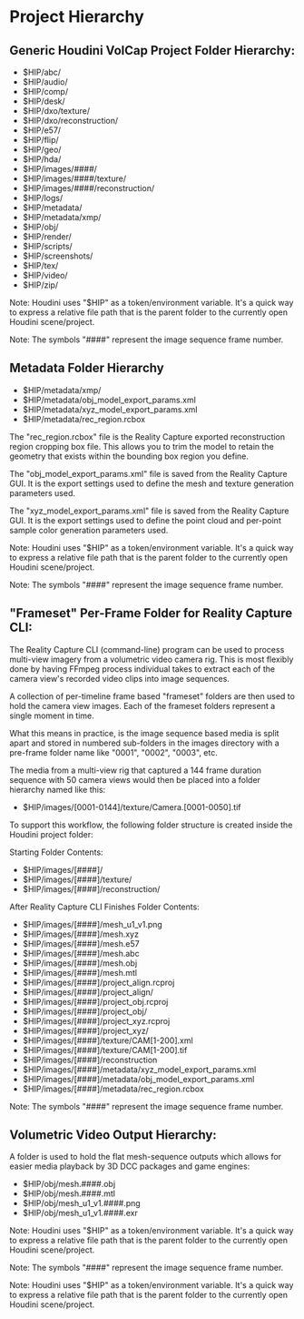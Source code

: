 # Project Hierarchy

## Generic Houdini VolCap Project Folder Hierarchy:

* $HIP/abc/  
* $HIP/audio/  
* $HIP/comp/  
* $HIP/desk/  
* $HIP/dxo/texture/  
* $HIP/dxo/reconstruction/  
* $HIP/e57/  
* $HIP/flip/  
* $HIP/geo/  
* $HIP/hda/  
* $HIP/images/\#\#\#\#/  
* $HIP/images/\#\#\#\#/texture/  
* $HIP/images/\#\#\#\#/reconstruction/  
* $HIP/logs/  
* $HIP/metadata/  
* $HIP/metadata/xmp/  
* $HIP/obj/  
* $HIP/render/  
* $HIP/scripts/  
* $HIP/screenshots/  
* $HIP/tex/  
* $HIP/video/  
* $HIP/zip/


Note: Houdini uses "$HIP" as a token/environment variable. It's a quick way to express a relative file path that is the parent folder to the currently open Houdini scene/project.

Note: The symbols "\#\#\#\#" represent the image sequence frame number.

## Metadata Folder Hierarchy

* $HIP/metadata/xmp/  
* $HIP/metadata/obj\_model\_export\_params.xml  
* $HIP/metadata/xyz\_model\_export\_params.xml  
* $HIP/metadata/rec\_region.rcbox

The "rec\_region.rcbox" file is the Reality Capture exported reconstruction region cropping box file. This allows you to trim the model to retain the geometry that exists within the bounding box region you define.

The "obj\_model\_export\_params.xml" file is saved from the Reality Capture GUI. It is the export settings used to define the mesh and texture generation parameters used.

The "xyz\_model\_export\_params.xml" file is saved from the Reality Capture GUI. It is the export settings used to define the point cloud and per-point sample color generation parameters used.

Note: Houdini uses "$HIP" as a token/environment variable. It's a quick way to express a relative file path that is the parent folder to the currently open Houdini scene/project.

Note: The symbols "\#\#\#\#" represent the image sequence frame number.

## "Frameset" Per-Frame Folder for Reality Capture CLI:

The Reality Capture CLI (command-line) program can be used to process multi-view imagery from a volumetric video camera rig. This is most flexibly done by having FFmpeg process individual takes to extract each of the camera view's recorded video clips into image sequences.

A collection of per-timeline frame based "frameset" folders are then used to hold the camera view images. Each of the frameset folders represent a single moment in time. 

What this means in practice, is the image sequence based media is split apart and stored in numbered sub-folders in the images directory with a pre-frame folder name like "0001", "0002", "0003", etc.

The media from a multi-view rig that captured a 144 frame duration sequence with 50 camera views would then be placed into a folder hierarchy named like this:

* $HIP/images/\[0001-0144\]/texture/Camera.\[0001-0050\].tif

To support this workflow, the following folder structure is created inside the Houdini project folder:

Starting Folder Contents:

* $HIP/images/\[\#\#\#\#\]/  
* $HIP/images/\[\#\#\#\#\]/texture/  
* $HIP/images/\[\#\#\#\#\]/reconstruction/

After Reality Capture CLI Finishes Folder Contents:

* $HIP/images/\[\#\#\#\#\]/mesh\_u1\_v1.png  
* $HIP/images/\[\#\#\#\#\]/mesh.xyz  
* $HIP/images/\[\#\#\#\#\]/mesh.e57  
* $HIP/images/\[\#\#\#\#\]/mesh.abc  
* $HIP/images/\[\#\#\#\#\]/mesh.obj  
* $HIP/images/\[\#\#\#\#\]/mesh.mtl  
* $HIP/images/\[\#\#\#\#\]/project\_align.rcproj  
* $HIP/images/\[\#\#\#\#\]/project\_align/  
* $HIP/images/\[\#\#\#\#\]/project\_obj.rcproj  
* $HIP/images/\[\#\#\#\#\]/project\_obj/  
* $HIP/images/\[\#\#\#\#\]/project\_xyz.rcproj  
* $HIP/images/\[\#\#\#\#\]/project\_xyz/  
* $HIP/images/\[\#\#\#\#\]/texture/CAM\[1-200\].xml  
* $HIP/images/\[\#\#\#\#\]/texture/CAM\[1-200\].tif  
* $HIP/images/\[\#\#\#\#\]/reconstruction  
* $HIP/images/\[\#\#\#\#\]/metadata/xyz\_model\_export\_params.xml  
* $HIP/images/\[\#\#\#\#\]/metadata/obj\_model\_export\_params.xml  
* $HIP/images/\[\#\#\#\#\]/metadata/rec\_region.rcbox

Note: The symbols "\#\#\#\#" represent the image sequence frame number.

## Volumetric Video Output Hierarchy:

A folder is used to hold the flat mesh-sequence outputs which allows for easier media playback by 3D DCC packages and game engines:

* $HIP/obj/mesh.\#\#\#\#.obj  
* $HIP/obj/mesh.\#\#\#\#.mtl  
* $HIP/obj/mesh\_u1\_v1.\#\#\#\#.png  
* $HIP/obj/mesh\_u1\_v1.\#\#\#\#.exr

Note: Houdini uses "$HIP" as a token/environment variable. It's a quick way to express a relative file path that is the parent folder to the currently open Houdini scene/project.

Note: The symbols "\#\#\#\#" represent the image sequence frame number.

Note: Houdini uses "$HIP" as a token/environment variable. It's a quick way to express a relative file path that is the parent folder to the currently open Houdini scene/project.